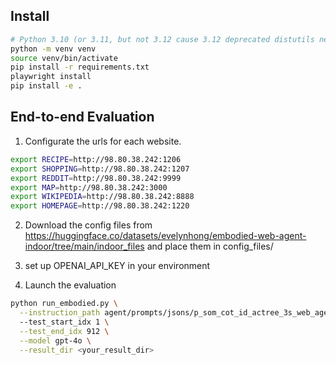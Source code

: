 
## Install
```bash
# Python 3.10 (or 3.11, but not 3.12 cause 3.12 deprecated distutils needed here)
python -m venv venv
source venv/bin/activate
pip install -r requirements.txt
playwright install
pip install -e .
```

## End-to-end Evaluation
1. Configurate the urls for each website.
```bash
export RECIPE=http://98.80.38.242:1206
export SHOPPING=http://98.80.38.242:1207
export REDDIT=http://98.80.38.242:9999
export MAP=http://98.80.38.242:3000
export WIKIPEDIA=http://98.80.38.242:8888
export HOMEPAGE=http://98.80.38.242:1220
```

2. Download the config files from https://huggingface.co/datasets/evelynhong/embodied-web-agent-indoor/tree/main/indoor_files and place them in config_files/ 

3. set up OPENAI_API_KEY in your environment

6. Launch the evaluation
```bash
python run_embodied.py \
  --instruction_path agent/prompts/jsons/p_som_cot_id_actree_3s_web_agent \ 
  --test_start_idx 1 \
  --test_end_idx 912 \
  --model gpt-4o \
  --result_dir <your_result_dir>
```
